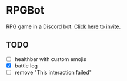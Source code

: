 # RPGBot
RPG game in a Discord bot. [Click here to invite.](https://discord.com/api/oauth2/authorize?client_id=997317365438107658&permissions=1073743872&scope=bot%20applications.commands)

## TODO
- [ ] healthbar with custom emojis
- [x] battle log
- [ ] remove "This interaction failed"
